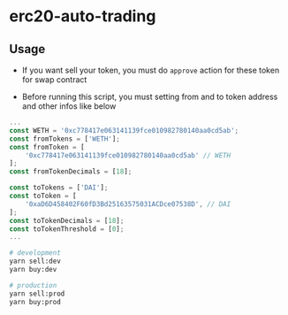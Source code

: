 # erc20-auto-trading

## Usage
* If you want sell your token, you must do `approve` action for these token for swap contract

* Before running this script, you must setting from and to token address and other infos like below

```typescript
...
const WETH = '0xc778417e063141139fce010982780140aa0cd5ab';
const fromTokens = ['WETH'];
const fromToken = [
    '0xc778417e063141139fce010982780140aa0cd5ab' // WETH
];
const fromTokenDecimals = [18];

const toTokens = ['DAI'];
const toToken = [
    '0xaD6D458402F60fD3Bd25163575031ACDce07538D', // DAI
];
const toTokenDecimals = [18];
const toTokenThreshold = [0];
...
```

```sh
# development
yarn sell:dev
yarn buy:dev

# production
yarn sell:prod
yarn buy:prod
```